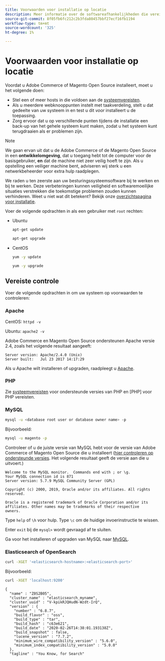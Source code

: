 ```yaml
---
title: Voorwaarden voor installatie op locatie
description: Meer informatie over de softwareafhankelijkheden die vereist zijn voor installaties op locatie van Adobe Commerce en Magento Open Source.
source-git-commit: 8f05fb6fc212c2b3fda80457bbf27ecf16fb1194
workflow-type: tm+mt
source-wordcount: '325'
ht-degree: 1%

---
```



# Voorwaarden voor installatie op locatie

Voordat u Adobe Commerce of Magento Open Source installeert, moet u het volgende doen:

* Stel een of meer hosts in die voldoen aan de [systeemvereisten](../system-requirements.md).
* Als u meerdere webknooppunten instelt met taakverdeling, stelt u dat gedeelte van uw systeem in en test u dit _voor_ installeert u de toepassing.
* Zorg ervoor dat u op verschillende punten tijdens de installatie een back-up van het gehele systeem kunt maken, zodat u het systeem kunt terugdraaien als er problemen zijn.

>[!NOTE]
>
>We gaan ervan uit dat u de Adobe Commerce of de Magento Open Source in een **ontwikkelomgeving**, dat u toegang hebt tot de computer voor de basisgebruiker, **en** dat de machine niet zeer veilig hoeft te zijn. Als u opstelling een veiliger machine bent, adviseren wij sterk u een netwerkbeheerder voor extra hulp raadplegen.

We raden u ten zeerste aan uw besturingssysteemsoftware bij te werken en bij te werken. Deze verbeteringen kunnen veiligheid en softwaremoeilijke situaties verstrekken die toekomstige problemen zouden kunnen verhinderen. Weet u niet wat dit betekent? Bekijk onze [overzichtspagina voor installatie](../overview.md).

Voer de volgende opdrachten in als een gebruiker met `root` rechten:

* Ubuntu

   ```bash
   apt-get update
   ```

   ```bash
   apt-get upgrade
   ```

* CentOS

   ```bash
   yum -y update
   ```

   ```bash
   yum -y upgrade
   ```

## Vereiste controle

Voer de volgende opdrachten in om uw systeem op voorwaarden te controleren:

### Apache

CentOS: `httpd -v`

Ubuntu: `apache2 -v`

Adobe Commerce en Magento Open Source ondersteunen Apache versie 2.4, zoals het volgende resultaat aangeeft:

```terminal
Server version: Apache/2.4.0 (Unix)
Server built:   Jul 23 2017 14:17:29
```

Als u Apache wilt installeren of upgraden, raadpleegt u [Apache](web-server/apache.md).

### PHP

Zie [systeemvereisten](../system-requirements.md) voor ondersteunde versies van PHP en [PHP] voor PHP vereisten.

### MySQL

```bash
mysql -u <database root user or database owner name> -p
```

Bijvoorbeeld:

```bash
mysql -u magento -p
```

Controleer of u de juiste versie van MySQL hebt voor de versie van Adobe Commerce of Magento Open Source die u installeert ([hier controleren op ondersteunde versies](../system-requirements.md). Het volgende resultaat geeft de versie aan die u uitvoert.)

```terminal
Welcome to the MySQL monitor.  Commands end with ; or \g.
Your MySQL connection id is 871
Server version: 5.7.9 MySQL Community Server (GPL)

Copyright (c) 2000, 2019, Oracle and/or its affiliates. All rights reserved.

Oracle is a registered trademark of Oracle Corporation and/or its
affiliates. Other names may be trademarks of their respective
owners.
```

Type `help` of `\h` voor hulp. Type `\c` om de huidige invoerinstructie te wissen.

Enter `exit` bij de `mysql>` wordt gevraagd af te sluiten.

Ga voor het installeren of upgraden van MySQL naar [MySQL](database/mysql.md).

### Elasticsearch of OpenSearch

```bash
curl -XGET '<elasticsearch-hostname>:<elasticsearch-port>'
```

Bijvoorbeeld:

```bash
curl -XGET 'localhost:9200'
```

```terminal
{
  "name" : "Z0S2B05",
  "cluster_name" : "elasticsearch_myname",
  "cluster_uuid" : "V-kpikRJQHudN-Wzdt-IrQ",
  "version" : {
    "number" : "6.8.7",
    "build_flavor" : "oss",
    "build_type" : "tar",
    "build_hash" : "c63e621",
    "build_date" : "2020-02-26T14:38:01.193138Z",
    "build_snapshot" : false,
    "lucene_version" : "7.7.2",
    "minimum_wire_compatibility_version" : "5.6.0",
    "minimum_index_compatibility_version" : "5.0.0"
  },
  "tagline" : "You Know, for Search"
```
